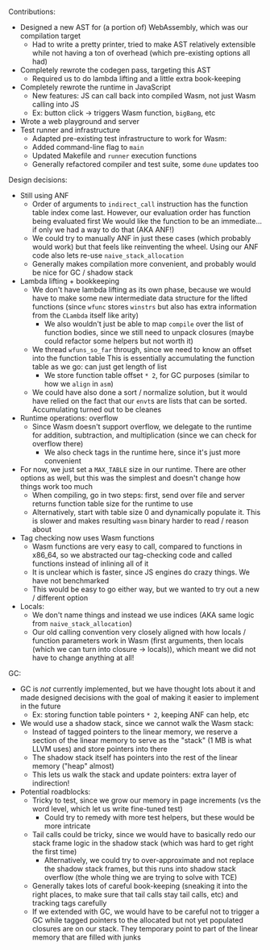 Contributions:
- Designed a new AST for (a portion of) WebAssembly, which was our compilation target
  - Had to write a pretty printer, tried to make AST relatively extensible while not having
    a ton of overhead (which pre-existing options all had)
- Completely rewrote the codegen pass, targeting this AST
  - Required us to do lambda lifting and a little extra book-keeping
- Completely rewrote the runtime in JavaScript
  - New features: JS can call back into compiled Wasm, not just Wasm calling into JS
  - Ex: button click -> triggers Wasm function, `bigBang`, etc
- Wrote a web playground and server
- Test runner and infrastructure
  - Adapted pre-existing test infrastructure to work for Wasm:
  - Added command-line flag to `main`
  - Updated Makefile and `runner` execution functions
  - Generally refactored compiler and test suite, some `dune` updates too

Design decisions:
- Still using ANF
  - Order of arguments to `indirect_call` instruction has the function table index come last.
    However, our evaluation order has function being evaluated first
    We would like the function to be an immediate... if only we had a way to do that (AKA ANF!)
  - We could try to manually ANF in just these cases (which probably would work) but that feels
    like reinventing the wheel. Using our ANF code also lets re-use `naive_stack_allocation`
  - Generally makes compilation more convenient, and probably would be nice for GC / shadow stack
- Lambda lifting + bookkeeping
  - We don't have lambda lifting as its own phase, because we would have to make some new
    intermediate data structure for the lifted functions (since `wfunc` stores `winstrs` but also
    has extra information from the `CLambda` itself like arity)
    - We also wouldn't just be able to map `compile` over the list of function bodies, since we
      still need to unpack closures (maybe could refactor some helpers but not worth it)
  - We thread `wfuns_so_far` through, since we need to know an offset into the function table
    This is essentially accumulating the function table as we go: can just get length of list
    - We store function table offset `* 2`, for GC purposes (similar to how we `align` in `asm`)
  - We could have also done a sort / normalize solution, but it would have relied on the fact
    that our `envt`s are lists that can be sorted. Accumulating turned out to be cleanes
- Runtime operations: overflow
  - Since Wasm doesn't support overflow, we delegate to the runtime for addition, subtraction,
    and multiplication (since we can check for overflow there)
    - We also check tags in the runtime here, since it's just more convenient
- For now, we just set a `MAX_TABLE` size in our runtime. There are other options as well, but
  this was the simplest and doesn't change how things work too much
  - When compiling, go in two steps: first, send over file and server returns function table
    size for the runtime to use
  - Alternatively, start with table size 0 and dynamically populate it. This is slower and 
    makes resulting `wasm` binary harder to read / reason about
- Tag checking now uses Wasm functions
  - Wasm functions are very easy to call, compared to functions in x86_64, so we abstracted
    our tag-checking code and called functions instead of inlining all of it
  - It is unclear which is faster, since JS engines do crazy things. We have not benchmarked
  - This would be easy to go either way, but we wanted to try out a new / different option
- Locals:
  - We don't name things and instead we use indices (AKA same logic from `naive_stack_allocation`)
  - Our old calling convention very closely aligned with how locals / function parameters work
    in Wasm (first arguments, then locals (which we can turn into closure -> locals)), which meant
    we did not have to change anything at all!

GC:
- GC is _not_ currently implemented, but we have thought lots about it and made designed
  decisions with the goal of making it easier to implement in the future
  - Ex: storing function table pointers `* 2`, keeping ANF can help, etc
- We would use a shadow stack, since we cannot walk the Wasm stack:
  - Instead of tagged pointers to the linear memory, we reserve a section of the linear
    memory to serve as the "stack" (1 MB is what LLVM uses) and store pointers into there
  - The shadow stack itself has pointers into the rest of the linear memory ("heap" almost)
  - This lets us walk the stack and update pointers: extra layer of indirection!
- Potential roadblocks:
  - Tricky to test, since we grow our memory in page increments (vs the word level, which
    let us write fine-tuned test)
    - Could try to remedy with more test helpers, but these would be more intricate
  - Tail calls could be tricky, since we would have to basically redo our stack frame logic
    in the shadow stack (which was hard to get right the first time)
    - Alternatively, we could try to over-approximate and not replace the shadow stack frames,
      but this runs into shadow stack overflow (the whole thing we are trying to solve with TCE)
  - Generally takes lots of careful book-keeping (sneaking it into the right places, to make
    sure that tail calls stay tail calls, etc) and tracking tags carefully
  - If we extended with GC, we would have to be careful not to trigger a GC
    while tagged pointers to the allocated but not yet populated closures are
    on our stack. They temporary point to part of the linear memory that are filled with junks